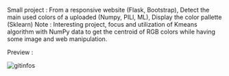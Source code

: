Small project : From a responsive website (Flask, Bootstrap), Detect the main used colors of a uploaded (Numpy, PILl, ML), Display the color pallette (Sklearn) 
Note : Interesting project, focus and utilization of Kmeans algorithm with NumPy data to get the centroid of RGB colors while having some image and web manipulation. 

Preview : 

![gitinfos](https://github.com/user-attachments/assets/d85dd06d-f22f-41a9-8d42-553fe6bad835)
